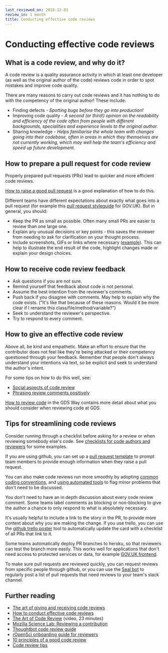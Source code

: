 ```yaml
---
last_reviewed_on: 2018-12-03
review_in: 1 month
title: Conducting effective code reviews
---
```

# Conducting effective code reviews

## What is a code review, and why do it?

A code review is a quality assurance activity in which at least one developer
(as well as the original author of the code) reviews code in order to spot
mistakes and improve code quality.

There are many reasons to carry out code reviews and it has nothing to do with
the competency of the original author! These include:

  - Finding defects -
    _Spotting bugs before they go into production!_
  - Improving code quality -
    _A second (or third!) opinion on the readability and efficiency of the code
    often from people with different backgrounds, specialities and experience
    levels to the original author._
  - Sharing knowledge -
    _Helps familiarise the whole team with changes going into their codebase, often
    in areas in which they themselves are not currently working, which may well
    help the team's efficiency and speed up future development._

## How to prepare a pull request for code review

Properly prepared pull requests (PRs) lead to quicker and more efficient code
reviews.

[How to raise a good pull request](http://www.annashipman.co.uk/jfdi/good-pull-requests.html) is a good explanation of how to do this.

<!-- Note: the below guidance is very similar to the GOV.UK PR styleguide. If we create a more general guide in the GDS Way, we can just link out to that like we do in the "how to give an effective code review section. -->


Different teams have different expectations about exactly what goes into a pull request (for example this [pull request styleguide](https://github.com/alphagov/styleguides/blob/master/pull-requests.md) for GOV.UK). But in general, you should:

  - Keep the PR as small as possible. Often many small PRs are easier to review than one large one.
  - Explain any unusual decisions or key points - this saves the reviewer from needing to ask for clarification on your
    thought process.
  - Include screenshots, GIFs or links where necessary ([example](https://github.com/alphagov/frontend/pull/784)).
    This can help to illustrate the end result of the code, highlight changes
    made or explain your design choices.

## How to receive code review feedback

  - Ask questions if you are not sure.
  - Remind yourself that feedback about code is not personal.
  - Assume the best intention from the reviewer's comments.
  - Push back if you disagree with comments. May help to explain why the code
    exists. ("It's like that because of these reasons. Would it be more clear if
    I rename this class/file/method/variable?")
  - Seek to understand the reviewer's perspective.
  - Try to respond to every comment.

## How to give an effective code review

Above all, be kind and empathetic. Make an effort to ensure that the contributor does not feel like they're being attacked or their competency questioned through your feedback. Remember that people don't always understand your intentions via text, so be explicit and seek to understand the author's intent.

For some tips on how to do this well, see:

- [Social aspects of code review](https://mtlynch.io/human-code-reviews-1/)
- [Phrasing review comments positively](https://codeahoy.com/2016/04/03/effective-code-reviews/)

[How to review code](https://gds-way.cloudapps.digital/manuals/code-review-guidelines.html) in the GDS Way contains more detail about what you should consider when reviewing code at GDS.

## Tips for streamlining code reviews
Consider running through a checklist before asking for a review or when reviewing somebody else's code. See [checklists for code authors and reviewers](https://engineeringblog.yelp.com/2017/11/code-review-guidelines.html) for some examples.

If you are using github, you can set up a [pull request template](https://help.github.com/articles/creating-a-pull-request-template-for-your-repository/) to prompt team members to provide enough information when they raise a pull request.

You can also make code reviews run more smoothly by adopting [common coding conventions](https://gds-way.cloudapps.digital/manuals/programming-languages.html), and [using automated tools](https://gdstechnology.blog.gov.uk/2016/09/30/easing-the-process-of-pull-request-reviews/) to flag minor problems that don't need to be discussed.

You don't need to have an in depth discussion about every code review comment. Some teams label comments as blocking or non-blocking to give the author a chance to only respond to what is absolutely necessary.

It's usually helpful to include a link to the story in the PR, to provide more context about why you are making the change. If you use trello, you can use the [github trello poster](https://github.com/emmabeynon/github-trello-poster) tool to automatically update the card with a checklist of all PRs that link to it.

Some teams automatically deploy PR branches to heroku, so that reviewers can test the branch more easily. This works well for applications that don't need access to protected services or data, for example [GOV.UK frontend](https://github.com/alphagov/govuk-frontend/pull/1075).

To make sure pull requests are reviewed quickly, you can request reviews from specific people through github, or you can use the [Seal bot](https://github.com/binaryberry/seal) to regularly post a list of pull requests that need reviews to your team's slack channel.

## Further reading
- [The art of giving and receiving code reviews](http://www.alexandra-hill.com/2018/06/25/the-art-of-giving-and-receiving-code-reviews/)
- [How to conduct effective code reviews](https://blog.digitalocean.com/how-to-conduct-effective-code-reviews/)
- [The Art of Code Review](https://skillsmatter.com/skillscasts/8085-the-art-of-code-review) (video, 23 minutes)
- [Mozilla Science Lab: Reviewing a contribution](https://mozillascience.github.io/codeReview/review.html)
- [Thoughtbot code review guide](https://github.com/thoughtbot/guides/tree/master/code-review)
- [rOpenSci onboarding guide for reviewers](https://ropensci.github.io/dev_guide/onboarding-guide-for-reviewers.html)
- [10 principles of a good code review](https://dev.to/codemouse92/10-principles-of-a-good-code-review-2eg)
- [Code review tips](https://rubygarage.org/blog/code-review-tips)